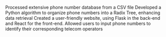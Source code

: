 Processed extensive phone number database from a CSV file
Developed a Python algorithm to organize phone numbers into a Radix Tree, enhancing data retrieval
Created a user-friendly website, using Flask in the back-end and React for the front-end. Allowed users to input phone numbers to identify their corresponding telecom operators
